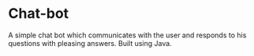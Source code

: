 # Chat-bot
A simple chat bot which communicates with the user and responds to his questions with pleasing answers. Built using Java.

